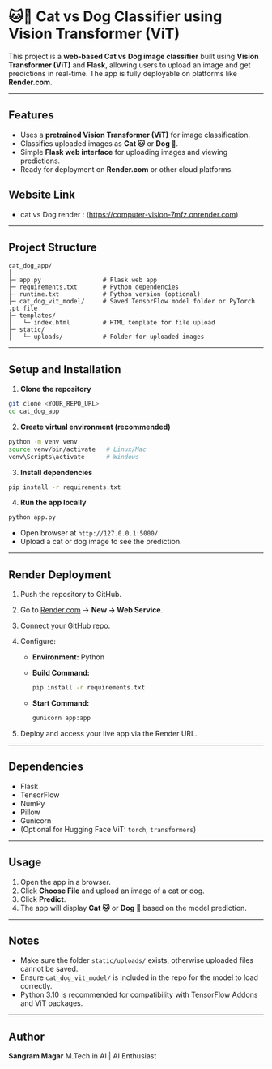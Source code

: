 # 🐱🐶 Cat vs Dog Classifier using Vision Transformer (ViT)

This project is a **web-based Cat vs Dog image classifier** built using **Vision Transformer (ViT)** and **Flask**, allowing users to upload an image and get predictions in real-time. The app is fully deployable on platforms like **Render.com**.

---

## **Features**

* Uses a **pretrained Vision Transformer (ViT)** for image classification.
* Classifies uploaded images as **Cat 🐱** or **Dog 🐶**.
* Simple **Flask web interface** for uploading images and viewing predictions.
* Ready for deployment on **Render.com** or other cloud platforms.
  
## **Website Link**
* cat vs Dog render : (https://computer-vision-7mfz.onrender.com)

---

## **Project Structure**

```
cat_dog_app/
│
├─ app.py                 # Flask web app
├─ requirements.txt       # Python dependencies
├─ runtime.txt            # Python version (optional)
├─ cat_dog_vit_model/     # Saved TensorFlow model folder or PyTorch .pt file
├─ templates/
│   └─ index.html         # HTML template for file upload
├─ static/
│   └─ uploads/           # Folder for uploaded images
```

---

## **Setup and Installation**

1. **Clone the repository**

```bash
git clone <YOUR_REPO_URL>
cd cat_dog_app
```

2. **Create virtual environment (recommended)**

```bash
python -m venv venv
source venv/bin/activate   # Linux/Mac
venv\Scripts\activate      # Windows
```

3. **Install dependencies**

```bash
pip install -r requirements.txt
```

4. **Run the app locally**

```bash
python app.py
```

* Open browser at `http://127.0.0.1:5000/`
* Upload a cat or dog image to see the prediction.

---

## **Render Deployment**

1. Push the repository to GitHub.
2. Go to [Render.com](https://render.com/) → **New → Web Service**.
3. Connect your GitHub repo.
4. Configure:

   * **Environment:** Python
   * **Build Command:**

     ```bash
     pip install -r requirements.txt
     ```
   * **Start Command:**

     ```bash
     gunicorn app:app
     ```
5. Deploy and access your live app via the Render URL.

---

## **Dependencies**

* Flask
* TensorFlow
* NumPy
* Pillow
* Gunicorn
* (Optional for Hugging Face ViT: `torch`, `transformers`)

---

## **Usage**

1. Open the app in a browser.
2. Click **Choose File** and upload an image of a cat or dog.
3. Click **Predict**.
4. The app will display **Cat 🐱** or **Dog 🐶** based on the model prediction.

---

## **Notes**

* Make sure the folder `static/uploads/` exists, otherwise uploaded files cannot be saved.
* Ensure `cat_dog_vit_model/` is included in the repo for the model to load correctly.
* Python 3.10 is recommended for compatibility with TensorFlow Addons and ViT packages.

---

## **Author**

**Sangram Magar**
 M.Tech in AI | AI Enthusiast
